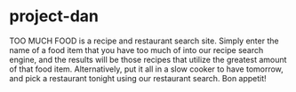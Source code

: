 # project-dan
TOO MUCH FOOD is a recipe and restaurant search site. Simply enter the name of a food item that you have too much of into our recipe search engine, and the results will be those recipes that utilize the greatest amount of that food item. Alternatively, put it all in a slow cooker to have tomorrow, and pick a restaurant tonight using our restaurant search. Bon appetit!
